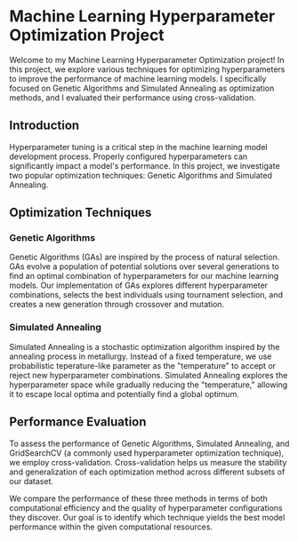 # Machine Learning Hyperparameter Optimization Project

Welcome to my Machine Learning Hyperparameter Optimization project! In this project, we explore various techniques for optimizing hyperparameters to improve the performance of machine learning models. I specifically focused on Genetic Algorithms and Simulated Annealing as optimization methods, and I evaluated their performance using cross-validation.

## Introduction

Hyperparameter tuning is a critical step in the machine learning model development process. Properly configured hyperparameters can significantly impact a model's performance. In this project, we investigate two popular optimization techniques: Genetic Algorithms and Simulated Annealing.

## Optimization Techniques

### Genetic Algorithms

Genetic Algorithms (GAs) are inspired by the process of natural selection. GAs evolve a population of potential solutions over several generations to find an optimal combination of hyperparameters for our machine learning models. Our implementation of GAs explores different hyperparameter combinations, selects the best individuals using tournament selection, and creates a new generation through crossover and mutation.

### Simulated Annealing

Simulated Annealing is a stochastic optimization algorithm inspired by the annealing process in metallurgy. Instead of a fixed temperature, we use probabilistic teperature-like parameter as the "temperature" to accept or reject new hyperparameter combinations. Simulated Annealing explores the hyperparameter space while gradually reducing the "temperature," allowing it to escape local optima and potentially find a global optimum.

## Performance Evaluation

To assess the performance of Genetic Algorithms, Simulated Annealing, and GridSearchCV (a commonly used hyperparameter optimization technique), we employ cross-validation. Cross-validation helps us measure the stability and generalization of each optimization method across different subsets of our dataset.

We compare the performance of these three methods in terms of both computational efficiency and the quality of hyperparameter configurations they discover. Our goal is to identify which technique yields the best model performance within the given computational resources.

